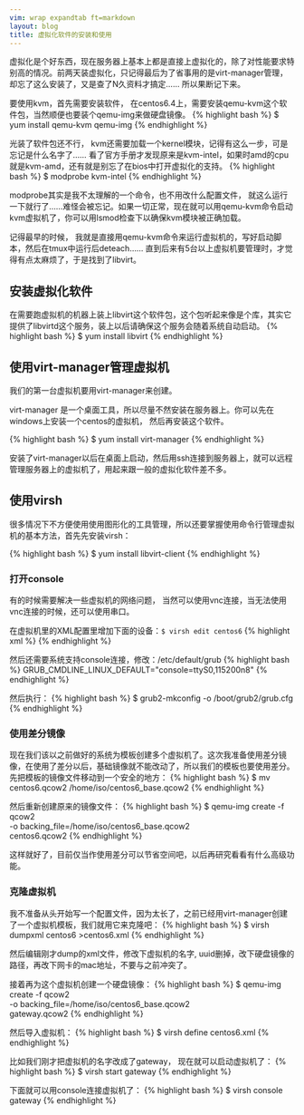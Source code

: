```yaml
---
vim: wrap expandtab ft=markdown
layout: blog
title: 虚拟化软件的安装和使用
---
```


虚拟化是个好东西，现在服务器上基本上都是直接上虚拟化的，除了对性能要求特别高的情况。前两天装虚拟化，只记得最后为了省事用的是virt-manager管理，却忘了这么安装了，又是查了N久资料才搞定…… 所以果断记下来。

要使用kvm，首先需要安装软件， 在centos6.4上，需要安装qemu-kvm这个软件包，当然顺便也要装个qemu-img来做硬盘镜像。
{% highlight bash %}
$ yum install qemu-kvm qemu-img
{% endhighlight %}

光装了软件包还不行， kvm还需要加载一个kernel模块，记得有这么一步，可是忘记是什么名字了…… 看了官方手册才发现原来是kvm-intel，如果时amd的cpu就是kvm-amd，还有就是别忘了在bios中打开虚拟化的支持。
{% highlight bash %}
$ modprobe kvm-intel
{% endhighlight %}

modprobe其实是我不太理解的一个命令，也不用改什么配置文件， 就这么运行一下就行了……难怪会被忘记。如果一切正常，现在就可以用qemu-kvm命令启动kvm虚拟机了，你可以用lsmod检查下以确保kvm模块被正确加载。

记得最早的时候， 我就是直接用qemu-kvm命令来运行虚拟机的，写好启动脚本，然后在tmux中运行后deteach…… 直到后来有5台以上虚拟机要管理时，才觉得有点太麻烦了，于是找到了libvirt。

## 安装虚拟化软件
在需要跑虚拟机的机器上装上libvirt这个软件包，这个包听起来像是个库，其实它提供了libvirtd这个服务，装上以后请确保这个服务会随着系统自动启动。
{% highlight bash %}
$ yum install libvirt
{% endhighlight %}


## 使用virt-manager管理虚拟机
我们的第一台虚拟机要用virt-manager来创建。
<div class="note info">
<p>virt-manager 是一个桌面工具，所以尽量不然安装在服务器上。你可以先在windows上安装一个centos的虚拟机， 然后再安装这个软件。</p>
</div>

{% highlight bash %}
$ yum install virt-manager
{% endhighlight %}

安装了virt-manager以后在桌面上启动，然后用ssh连接到服务器上，就可以远程管理服务器上的虚拟机了，用起来跟一般的虚拟化软件差不多。

## 使用virsh

很多情况下不方便使用使用图形化的工具管理，所以还要掌握使用命令行管理虚拟机的基本方法，首先先安装virsh：

{% highlight bash %}
$ yum install libvirt-client
{% endhighlight %}

### 打开console
有的时候需要解决一些虚拟机的网络问题， 当然可以使用vnc连接，当无法使用vnc连接的时候，还可以使用串口。

在虚拟机里的XML配置里增加下面的设备：`$ virsh edit centos6`
{% highlight xml %}
<serial type='pty'>
  <target port='0' />
</serial>
<console type='pty'>
  <target type='serial' port='0' />
</console>
{% endhighlight %}

然后还需要系统支持console连接，修改：/etc/default/grub
{% highlight bash %}
GRUB_CMDLINE_LINUX_DEFAULT="console=ttyS0,115200n8"
{% endhighlight %}

然后执行：
{% highlight bash %}
$ grub2-mkconfig -o /boot/grub2/grub.cfg
{% endhighlight %}



### 使用差分镜像
现在我们该以之前做好的系统为模板创建多个虚拟机了。这次我准备使用差分镜像，在使用了差分以后，基础镜像就不能改动了，所以我们的模板也要使用差分。先把模板的镜像文件移动到一个安全的地方：
{% highlight bash %}
$ mv centos6.qcow2 /home/iso/centos6_base.qcow2
{% endhighlight %}

然后重新创建原来的镜像文件：
{% highlight bash %}
$ qemu-img create -f qcow2 \
    -o backing_file=/home/iso/centos6_base.qcow2 \
    centos6.qcow2
{% endhighlight %}

这样就好了，目前仅当作使用差分可以节省空间吧，以后再研究看看有什么高级功能。


### 克隆虚拟机
我不准备从头开始写一个配置文件，因为太长了，之前已经用virt-manager创建了一个虚拟机模板，我们就用它来克隆吧：
{% highlight bash %}
$ virsh dumpxml centos6 >centos6.xml
{% endhighlight %}

然后编辑刚才dump的xml文件，修改下虚拟机的名字, uuid删掉，改下硬盘镜像的路径，再改下网卡的mac地址，不要与之前冲突了。

接着再为这个虚拟机创建一个硬盘镜像：
{% highlight bash %}
$ qemu-img create -f qcow2 \
    -o backing_file=/home/iso/centos6_base.qcow2 \
    gateway.qcow2
{% endhighlight %}

然后导入虚拟机：
{% highlight bash %}
$ virsh define centos6.xml
{% endhighlight %}

比如我们刚才把虚拟机的名字改成了gateway， 现在就可以启动虚拟机了：
{% highlight bash %}
$ virsh start gateway
{% endhighlight %}

下面就可以用console连接虚拟机了：
{% highlight bash %}
$ virsh console gateway
{% endhighlight %}
